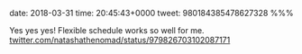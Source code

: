 date: 2018-03-31
time: 20:45:43+0000
tweet: 980184385478627328
%%%

Yes yes yes! Flexible schedule works so well for me. [twitter.com/natashathenomad/status/979826703102087171](https://twitter.com/natashathenomad/status/979826703102087171)
